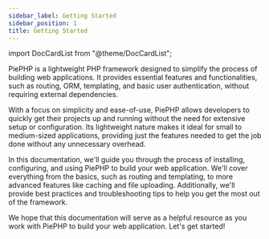 ```yaml
---
sidebar_label: Getting Started
sidebar_position: 1
title: Getting Started
---
```


import DocCardList from "@theme/DocCardList";

<DocCardList />

PiePHP is a lightweight PHP framework designed to simplify the process of building web applications. It provides essential features and functionalities, such as routing, ORM, templating, and basic user authentication, without requiring external dependencies.

With a focus on simplicity and ease-of-use, PiePHP allows developers to quickly get their projects up and running without the need for extensive setup or configuration. Its lightweight nature makes it ideal for small to medium-sized applications, providing just the features needed to get the job done without any unnecessary overhead.

In this documentation, we'll guide you through the process of installing, configuring, and using PiePHP to build your web application. We'll cover everything from the basics, such as routing and templating, to more advanced features like caching and file uploading. Additionally, we'll provide best practices and troubleshooting tips to help you get the most out of the framework.

We hope that this documentation will serve as a helpful resource as you work with PiePHP to build your web application. Let's get started!
